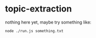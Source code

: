 topic-extraction
================

nothing here yet, maybe try something like:

    node ./run.js something.txt
